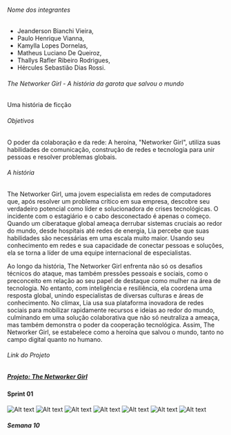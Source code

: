 ###### Nome dos integrantes

- Jeanderson Bianchi Vieira,
- Paulo Henrique Vianna,
- Kamylla Lopes Dornelas,
- Matheus Luciano De Queiroz,
- Thallys Rafler Ribeiro Rodrigues,
- Hércules Sebastião Dias Rossi.

###### The Networker Girl - A história da garota que salvou o mundo

Uma história de ficção

###### Objetivos

O poder da colaboração e da rede: A heroína, "Networker Girl", utiliza suas habilidades de comunicação, construção de redes e tecnologia para unir pessoas e resolver problemas globais.

###### A história

The Networker Girl, uma jovem especialista em redes de computadores que, após resolver um problema crítico em sua empresa, descobre seu verdadeiro potencial como líder e solucionadora de crises tecnológicas. O incidente com o estagiário e o cabo desconectado é apenas o começo. Quando um ciberataque global ameaça derrubar sistemas cruciais ao redor do mundo, desde hospitais até redes de energia, Lia percebe que suas habilidades são necessárias em uma escala muito maior. Usando seu conhecimento em redes e sua capacidade de conectar pessoas e soluções, ela se torna a líder de uma equipe internacional de especialistas.

Ao longo da história, The Networker Girl enfrenta não só os desafios técnicos do ataque, mas também pressões pessoais e sociais, como o preconceito em relação ao seu papel de destaque como mulher na área de tecnologia. No entanto, com inteligência e resiliência, ela coordena uma resposta global, unindo especialistas de diversas culturas e áreas de conhecimento. No clímax, Lia usa sua plataforma inovadora de redes sociais para mobilizar rapidamente recursos e ideias ao redor do mundo, culminando em uma solução colaborativa que não só neutraliza a ameaça, mas também demonstra o poder da cooperação tecnológica. Assim, The Networker Girl, se estabelece como a heroína que salvou o mundo, tanto no campo digital quanto no humano.

###### Link do Projeto

##### [Projeto: The Networker Girl](https://github.com/users/phoenixproject/projects/2/)<br/>

#### Sprint 01
![Alt text](https://github.com/phoenixproject/thenetworkergirl/blob/master/_MEDIA/1.png?raw=true "Descrição do arquivo")
![Alt text](https://github.com/phoenixproject/thenetworkergirl/blob/master/_MEDIA/2.png?raw=true "Descrição do arquivo")
![Alt text](https://github.com/phoenixproject/thenetworkergirl/blob/master/_MEDIA/3.png?raw=true "Descrição do arquivo")
![Alt text](https://github.com/phoenixproject/thenetworkergirl/blob/master/_MEDIA/4.png?raw=true "Descrição do arquivo")
![Alt text](https://github.com/phoenixproject/thenetworkergirl/blob/master/_MEDIA/5.png?raw=true "Descrição do arquivo")
![Alt text](https://github.com/phoenixproject/thenetworkergirl/blob/master/_MEDIA/6.png?raw=true "Descrição do arquivo")
![Alt text](https://github.com/phoenixproject/thenetworkergirl/blob/master/_MEDIA/7.png?raw=true "Descrição do arquivo")

##### Semana 10
